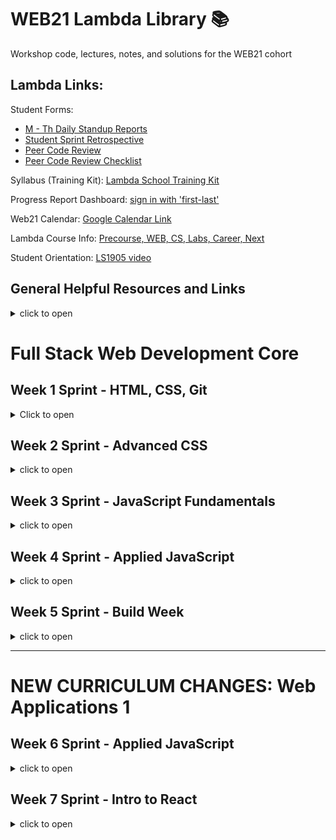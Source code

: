 # WEB21 Lambda Library 📚

Workshop code, lectures, notes, and solutions for the WEB21 cohort




## Lambda Links:


Student Forms:
- [M - Th Daily Standup Reports](https://airtable.com/shr8ZYuNjevMLRsxI)
- [Student Sprint Retrospective](https://airtable.com/shruSVU97eR6CHE5A)
- [Peer Code Review](https://airtable.com/shrVBzrhkcT6GqExr)
- [Peer Code Review Checklist](https://github.com/LambdaSchool/Peer-Code-Review-Checklist)

Syllabus (Training Kit): [Lambda School Training Kit](https://learn.lambdaschool.com/)

Progress Report Dashboard: [sign in with 'first-last'](https://dashboards.lambdaschool.com/students/)

Web21 Calendar: [Google Calendar Link](https://calendar.google.com/calendar/r?cid=bGFtYmRhc2Nob29sLmNvbV9zOWthNm9wMnU2cG43ZzkwNHNoNjJucTVza0Bncm91cC5jYWxlbmRhci5nb29nbGUuY29t)

Lambda Course Info: [Precourse, WEB, CS, Labs, Career, Next](https://learn.lambdaschool.com/course/cs-fsw)

Student Orientation: [LS1905 video](https://youtu.be/i2FlKBBZtS0)


## General Helpful Resources and Links

<details><summary>click to open</summary>

Technical
- [CodePen](https://codepen.io/)
- [repl.it](https://repl.it)
- [JS Fiddle](https://jsfiddle.net/)
- [JSBin](http://jsbin.com/)
- [OneTab-Tab Manager - Chrome Extension](https://chrome.google.com/webstore/detail/onetab/chphlpgkkbolifaimnlloiipkdnihall?hl=en)
- [How To Install VSCode Extensions](https://www.youtube.com/watch?v=PmdbndOoKq4)
- [Emmet autofill in VSCode](https://code.visualstudio.com/docs/editor/emmet)
- [Emmet for most IDE's](https://emmet.io/)
- [ESLint | Code spell-checker](http://www.jslint.com/help.html)
- [Prettier | Code Formatter](https://prettier.io/)
- [VSCode shortcuts](https://code.visualstudio.com/shortcuts/keyboard-shortcuts-windows.pdf)
- [Rubber Duck Debugging](https://rubberduckdebugging.com/)
- [DevDocs](https://devdocs.io/)
- [GitHub BitBucket HTML Preview](https://htmlpreview.github.io/)

Personal Development
- [The Pomodoro Technique®](https://francescocirillo.com/pages/pomodoro-technique)
- [How to be great at asking coding questions](https://medium.com/@gordon_zhu/how-to-be-great-at-asking-questions-e37be04d0603)
- [How to ask good questions as a developer](https://dev.to/frontendmentor/how-to-ask-good-questions-as-a-developer-51j5)
- [How to ask good coding questions | Zell Liew](https://zellwk.com/blog/asking-questions/)
- [Good Engineering practices while working solo](https://blog.bitsrc.io/good-engineering-practices-while-working-solo-ad872e727af4)
- [Procrastination fears](https://zenhabits.net/procrastination-fears/)
- [Suicide Prevention Online Chat](http://chat.suicidepreventionlifeline.org/GetHelp/LifelineChat.aspx)
- [Post bootcamp job search story](https://www.freecodecamp.org/news/5-key-learnings-from-the-post-bootcamp-job-search-9a07468d2331/)
- [podcast | tricky conversation tone](https://www.askamanager.org/2018/04/what-your-tone-should-sound-like-in-tricky-work-conversations.html)
- [podcast | tone as a boss](https://www.askamanager.org/2018/07/what-should-your-tone-sound-like-when-youre-the-boss.html)

Job Search and Interviewing
- [CtCI-6th-Edition-JavaScript: Cracking the Coding Interview 6th Ed.](https://github.com/careercup/CtCI-6th-Edition-JavaScript)
- [remote.co | Remote Jobs](https://remote.co/remote-jobs/)
- [angelList | Tech & Startup Jobs](https://angel.co/jobs)
- [FlexJobs | Remote and Flexible Jobs](https://www.flexjobs.com/)

</details>



# Full Stack Web Development Core


## Week 1 Sprint - HTML, CSS, Git

<details><summary>Click to open</summary>

#### Day 1 (Tue May 28): User Interface 1 & 2

##### Training Kit Weekly Sprint Overview: [Intro to UI & Git](https://learn.lambdaschool.com/fsw/sprint/recfwzvi7qhma7xbg)
##### Training Kit Pre-Work: [User Interface 1](https://learn.lambdaschool.com/fsw/module/recl0IyzS2Vl89lZa/)
##### Training Kit Pre-Work: [User Interface 2](https://learn.lambdaschool.com/fsw/module/recGvXyWT6AvGtMHR/)

Topic | Lecture
------|---------
UI 1 & 2 | [🎥][UI 1&2L]

Utilities
* [Codepen](https://codepen.io/)
* [Repl.it](http://repl.it/)
* [PerfectPixel - Chrome Extension][PerfectPixel]
* [Pesticide - Chrome Extension][https://chrome.google.com/webstore/detail/pesticide-for-chrome/bblbgcheenepgnnajgfpiicnbbdmmooh?hl=en-US]
* [Git/Github Flow cheatsheet - Google Docs](https://docs.google.com/document/d/13qS0FImmfZ7rIAGHnu1_7R1Z8GiCrATAXTbgfw4x8XA/edit)

Helpful Resources & Links
* HTML:
  * [📖 HTML Basics](https://developer.mozilla.org/en-US/docs/Learn/Getting_started_with_the_web/HTML_basics)
  * [📓 SEMrush.com - How to Use Semantic HTML5](https://www.semrush.com/blog/semantic-html5-guide/)
  * [📓 Semantic HTML Tutorial | HTML & CSS Is Hard](https://internetingishard.com/html-and-css/semantic-html/)
  * [🎨 A Single Div](https://a.singlediv.com/)
  * [📘 The W3C Markup Validation Service](https://validator.w3.org/)

* CSS:
  * [📖 CSS Basics](https://developer.mozilla.org/en-US/docs/Learn/Getting_started_with_the_web/CSS_basics)
  * [🍽 CSS Diner - Where we feast on CSS Selectors!](https://flukeout.github.io/)
  * [🐠 SpeciFISHity (CSS Specificity)](http://www.standardista.com/css3/css-specificity/)
  * [CSS Tools: Reset CSS](https://meyerweb.com/eric/tools/css/reset/)
  * [📌 Color Picker online | hex Color Picker | html Color Picker](https://imagecolorpicker.com/)
  * [📌 OSX Color Picker](https://support.apple.com/guide/digital-color-meter/welcome/mac)
  * [📘 The W3C CSS Validation Service](https://jigsaw.w3.org/css-validator/)
  * [📝 WhatFont - Chrome Extension](https://chrome.google.com/webstore/detail/whatfont/jabopobgcpjmedljpbcaablpmlmfcogm?hl=en)

[UI 1&2L]: https://youtu.be/qWe8gXvC8KU
[PerfectPixel]: https://chrome.google.com/webstore/detail/perfectpixel-by-welldonec/dkaagdgjmgdmbnecmcefdhjekcoceebi?hl=en


#### Day 2 (Wed May 29): User Interface 3

##### Training Kit Pre-Work: [User Interface 3](https://learn.lambdaschool.com/fsw/module/recaVbBZhh8BTyMdM/)

Topic | Lecture | Code
------|---------| -----
UI 3 | [🎥][UI3L] | [⚙️][UI3C]

Helpful Resources & Links
* CSS flexbox:
  * [📖 Guide to Flexbox](https://css-tricks.com/snippets/css/a-guide-to-flexbox/)
  * [🐸 Flexbox Froggy](https://flexboxfroggy.com/)
  * [☢️ Flexbox Zombies](https://flexboxzombies.com/p/flexbox-zombies)
  * [🛡️ Flexbox Defense](http://www.flexboxdefense.com/)
  * [🦆 Quackit-Flexbox Examples](https://www.quackit.com/css/flexbox/examples/flexbox_website_layout_examples.cfm)
  * [👱🏻 Flexbox - Wes Bos free 20 video series](https://flexbox.io/)
  * [💪 FLEX: A simple visual cheatsheet for flexbox](http://flexbox.malven.co/)

* CSS Grid:
  * [🥕 Grid Garden](https://cssgridgarden.com/)
  * [🌸 CSS Zen Garden](http://csszengarden.com/)
  * [🐞 Grid Critters](http://www.gridcritters.com/)
  * [CSS Grid Layout Crash Course](https://www.youtube.com/watch?v=jV8B24rSN5o)
  * [👱🏻 CSS Grid - Wes Bos free video series](https://cssgrid.io/)
  * [CSS Grid mockup](https://cssgrid-generator.netlify.com/)

[UI3L]: https://youtu.be/sKpqyf1p5DY
[UI3C]:https://codepen.io/justsml/pen/LoJoVq?editors=0100


### Day 3 (Thu May 30): Git for Web Development

##### Training Kit Pre-Work: [Git for Web Dev](https://learn.lambdaschool.com/fsw/module/recudrqsgpwcepcms)

Topic | Lecture | Code
------|---------|-----------
Git for WD | [🎥][GitL] | -

Utilities
* [🐙 Octotree - Chrome Extension][octotree]

Helpful Resource Links
* Git/GitHub:
  * [Git - Download](https://git-scm.com/download/)
  * [Learn Git Branching](https://learngitbranching.js.org/)
  * [🐙 Github/Git Cheatsheet](https://github.github.com/training-kit/downloads/github-git-cheat-sheet.pdf)
  * [Git Cheat Sheet](https://www.git-tower.com/blog/git-cheat-sheet)
  * [A list of GUIs](https://git-scm.com/downloads/guis)
  * [🌳 Sourcetree | Free Git GUI for Mac and Windows](https://www.sourcetreeapp.com/)
  * [Atlassian | Git tutorials, workflows and commands](https://www.atlassian.com/git)
  * [🐙 GitHub | Caching your GitHub password in Git](https://help.github.com/en/articles/caching-your-github-password-in-git)
  * [🐙 GitHub | Connecting to GitHub with SSH](https://help.github.com/en/articles/connecting-to-github-with-ssh)
  * [YouTube | How To Setup SSH for GitHub](https://www.youtube.com/watch?v=3aKda-oXWc8)
  * [💩 Oh, shit, git!](https://ohshitgit.com/)
  * [Learn git concepts, not commands](https://dev.to/unseenwizzard/learn-git-concepts-not-commands-4gjc)
* Terminal/Command Line:
  * [🎓 Command Line 101](https://www.git-tower.com/learn/git/ebook/en/command-line/appendix/command-line-101)
  * [Command Line Cheat Sheet](https://www.git-tower.com/blog/command-line-cheat-sheet/)
  * [Oh-My-ZSH cheatsheet](https://github.com/robbyrussell/oh-my-zsh/wiki/Cheatsheet)
  * [Emmet Cheat Sheet](https://docs.emmet.io/cheat-sheet/)

[GitL]: https://youtu.be/qWe8gXvC8KU
[octotree]: https://chrome.google.com/webstore/detail/octotree/bkhaagjahfmjljalopjnoealnfndnagc?hl=en-US


#### Day 4 (Fri May 31): Sprint Challenge - CSS, Flexbox

##### [GitHub link: Sprint-Challenge--User-Interface](https://github.com/LambdaSchool/Sprint-Challenge--User-Interface)
##### Career Development: [LS1905 2nd Orientation](https://youtu.be/upvCDyefikE)

</details>




## Week 2 Sprint - Advanced CSS

<details><summary>click to open</summary>

##### Training Kit Weekly Sprint Overview: [Advanced CSS](https://learn.lambdaschool.com/fsw/sprint/recixiqgpgmdj81ms)
##### Training Kit Career Development: [Intro to Careers and the Tech Landscape](https://learn.lambdaschool.com/cd/sprint/recFsbIJCXzTlWydm)
##### Career Development Lecture: [Intro to Careers and the Tech Field](https://youtu.be/jX5f-yygH9k)
##### Training Kit Pre-Work: [Responsive Design 1](https://learn.lambdaschool.com/fsw/module/recudrqsgpwcepcms)

#### Day 5 (Mon Jun 3): Responsive Design 1

Topic | Lecture | Code | Slido | Solution
------|---------|------|-------|--------
RD 1 | [🎥][RD1L] | [⚙️][RD1C] | [📊][RD1S]| [🔐][RD1sol]

Helpful Resource Links
* [Xcode phone simulator](https://itunes.apple.com/us/app/xcode/id497799835?mt=12)
* [Blisk - Windows phone simulator](https://blisk.io/)
* [Window Resizer - Chrome Extension](https://chrome.google.com/webstore/detail/window-resizer/kkelicaakdanhinjdeammmilcgefonfh?hl=en)
* [Window Resizer – 🦊 Firefox Extension](https://addons.mozilla.org/en-US/firefox/addon/window-resizer-webextension/?src=search)
* [PerfectPixel – 🦊 Firefox Extension](https://addons.mozilla.org/en-US/firefox/addon/perfectpixel/?src=search)
* [Media Genesis | Popular Screen Resolutions](https://mediag.com/blog/popular-screen-resolutions-designing-for-all/)
* [Responsive Web Design - Learn to Code Advanced HTML & CSS](https://learn.shayhowe.com/advanced-html-css/responsive-web-design/)
* [Design Principles](https://webfieldmanual.com/design.html)

[RD1L]:https://youtu.be/K0JLBvHS4QU
[RD1C]:https://codepen.io/lambdaschool/pen/MdLdZb?editors=1100
[RD1S]:https://app.sli.do/event/xh7ivch8
[RD1sol]:https://codepen.io/lambdaschool/pen/84e04cc06a5d40b5398e8b6bcf0ce168



#### Day 6 (Tue Jun 4): Responsive Design 2

##### Training Kit Pre-work: [Responsive Design 2](https://learn.lambdaschool.com/fsw/module/rece3iqptdxavi0dw)

Topic | Lecture | Code | Slido
------|---------|------|-------
RD 1 | [🎥][RD2L] | [⚙️][RD2C] | [📊][RD2S]

Helpful Resource Links
* [📐 Font sizing with rem - Snook.ca](https://snook.ca/archives/html_and_css/font-size-with-rem)
* [📐 Guide: EM vs REM vs PX. Which should you use?](https://engageinteractive.co.uk/blog/em-vs-rem-vs-px)
* [📐 CSS Font Sizing: Pixels vs Em vs Rem vs Percent vs Viewport Units][CSS Font Sizing]
* [📱 Rethinking the Mobile Web by Yiibu](https://www.slideshare.net/bryanrieger/rethinking-the-mobile-web-by-yiibu/)
* [HTML5 UP! Responsive HTML5 and CSS3 Site Templates](https://html5up.net/)
* [Responsive CSS Flexbox Designs](https://webdevtrick.com/responsive-css-flexbox/)
* [🖼 Unsplash | Free Stock Images](https://unsplash.com/)
* [🖼 Pexels | Free stock photos](https://www.pexels.com/)
* [🖼 Barnimages | Free Stock Photos](https://barnimages.com/)
* [🎨 Paletton | Color Scheme Designer](http://paletton.com/)
* [FontAwesome | Icon gallery](https://fontawesome.com/icons?d=gallery)
* [🐙 GitHub Pages | Host a site directly from your repo](https://pages.github.com/)
* [GSAP, the standard for JavaScript HTML5 animation | GreenSock](https://greensock.com/)
* [Netlify: All-in-one platform for automating modern web projects.](https://netlify.com/)

[RD2L]:https://youtu.be/lICEmlVEFxk
[RD2C]:https://codepen.io/justsml/pen/joJjXm?editors=1100
[RD2S]:https://app.sli.do/event/rabelpjr
[CSS Font Sizing]:https://medium.com/@madhum86/css-font-sizing-pixels-vs-em-vs-rem-vs-percent-vs-viewport-units-b1485716afe7

#### Day 7 (Wed Jun 5): Preprocessing 1

##### Training Kit Pre-Work: [Preprocessing 1](https://learn.lambdaschool.com/fsw/module/reculyBhIYkuoBRqh/)

Topic | Lecture | Code
------|---------|------
PP1 | [🎥][PP1L] | [⚙️][PP1C]

Helpful Resource Links
* [Getting Started with LESS.js](http://lesscss.org/)
* [🔍 Color Identifier](http://chir.ag/projects/name-that-color)
* [ColorPick | Chrome Ext](https://chrome.google.com/webstore/detail/colorpick-eyedropper/ohcpnigalekghcmgcdcenkpelffpdolg?hl=en)
* [🖍 ColorSpace | CSS Gradient Color Generator](https://mycolor.space/gradient?ori=to+right+top&hex=%23099FD4&hex2=%23D012EB&sub=1)
* [😎 Coolers | color scheme generator](https://coolors.co/)
* [🤖 AI color palette generator](http://colormind.io/)
* [🎨 Adobe | Color Wheel](https://color.adobe.com/create/color-wheel/)
* [10 LESS CSS Examples you should steal](https://mayvendev.com/blog/10-less-css-examples-you-should-steal-for-your-projects)

[PP1L]:https://youtu.be/VNvtgU0YJfU
[PP1C]:https://codepen.io/justsml/pen/qGGBdP


#### Day 8 (Thur Jun 6): Preprocessing 2

##### Training Kit Pre-Work: [Preprocessing 2] (https://learn.lambdaschool.com/fsw/module/rec1hRu3bO6L0uxn2/)

Topic | Lecture | slido | Code
------|---------|-------|-----
PP2 | [🎥][PP2C] | [📊][PP2S] | [⚙️][PP2C]

Helpful Resource Links
* [CSS Tricks | Useful CSS3 LESS Mixins](https://css-tricks.com/snippets/css/useful-css3-less-mixins/)
* [📚 LESS Function Library](http://lesscss.org/functions/)
* [MDN | CSS Overflow](https://developer.mozilla.org/en-US/docs/Web/CSS/overflow)
* [less-watch-compiler source code](https://github.com/jonycheung/deadsimple-less-watch-compiler)

[PP2L]:https://youtu.be/edR6WhgRZ90
[pp2S]:https://app.sli.do/event/37bipwye
[PP2C]:https://codepen.io/justsml/pen/YbozVa


#### Day 9 (Fri Jun 7): Sprint Challenge - Media Queries, pre-processors

</details>






## Week 3 Sprint - JavaScript Fundamentals

<details><summary>click to open</summary>

#### Day 10 (Mon Jun 10): JavaScript 1

##### Training Kit Weekly Sprint Overview: [JavaScript Fundamentals](https://learn.lambdaschool.com/fsw/sprint/recclZwJxMU8kUngT)

##### Career Development: [Team Dynamics and Feedback](https://youtu.be/qJ1OYfsBri4)

##### Training Kit Pre-Work: [JavaScript 1](https://learn.lambdaschool.com/fsw/module/recCT3KJYTIRYwQMh/)

Topic | Lecture | Slido | Guided Project
------|---------|-------|--------------
JS 1 | [🎥][JS1L] | [📊][JS1S] [⚙️][JS1C]

Solutions | Code
----------|------
Objects   | [🔐](https://codepen.io/lambdaschool/pen/cf6f87c54714773bb313da58f696197f?editors=0010)
Arrays    | [🔐](https://codepen.io/lambdaschool/pen/62df2a0d481e9a045ae5c012ff44efab?editors=0010)
ES6 Function | [🔐](https://codepen.io/lambdaschool/pen/ddfe8ceb27e5ec57eecebef59d239dcf?editors=0010)

Helpful Resource Links
* [var, let or const?](https://hackernoon.com/js-var-let-or-const-67e51dbb716f)
* [Code Runner for VSCode](https://marketplace.visualstudio.com/items?itemName=formulahendry.code-runner)
* [🍐 Article on Pair Programming](https://hackernoon.com/a-pair-is-better-than-one-e9d4514add9f)
* [JS Built-in Functions](https://www.tutorialspoint.com/javascript/javascript_builtin_functions.htm)
* [➡️ When not to use arrow funcs](https://wesbos.com/arrow-function-no-no/)

[JS1L]:https://youtu.be/idRFLPnQ7QU
[JS1S]:https://app.sli.do/event/k7cycfcl
[JS1C]:https://repl.it/@justsml/Web21-JS-Is-Magic

#### Day 11 (Tues Jun 11): JavaScript 2

##### Training Kit Pre-Work: [JavaScript 2](https://learn.lambdaschool.com/fsw/module/rec1oaBmEoSilO2yf/)

Topic | Lecture | slido | Code | Guided Project
------|---------|-------|------|---------------
JS 2  | [🎥][JS2L] | [📊][JS2S] | [⚙️][JS2C] | [⚙️][JS2P]

Solutions | Code
----------|------
Callbacks | [🔐](https://codepen.io/lambdaschool/pen/49562e7cfe889123d48be0351d225b5f)
Array Methods | [🔐](https://codepen.io/lambdaschool/pen/4619a4477cefcbf288b1534eafd3bd3b)
Closures  | [🔐](https://codepen.io/lambdaschool/pen/be333bfa58bc5118241c5d6f18fffc8b?editors=0010)

Helpful Resource Links
* [👟 Code Runner - VSCode Extension](https://marketplace.visualstudio.com/items?itemName=formulahendry.code-runner)
* [Traversy Media | HoF & Arrays](https://www.youtube.com/watch?v=rRgD1yVwIvE&t=1025s)
* [Useful Docs for Front-End Devs](https://link.medium.com/V6mnJQ2WqX)
* [Techsith | Closure Tutorial](https://www.youtube.com/watch?v=71AtaJpJHw0)
* [Techsith | Callbacks Tutorial](https://www.youtube.com/watch?v=pTbSfCT42_M&amp;t=138s)
* [FCC | map method to extract data from an array](https://learn.freecodecamp.org/javascript-algorithms-and-data-structures/functional-programming/use-the-map-method-to-extract-data-from-an-array)
* [Build Array Methods from Scratch](https://scotch.io/tutorials/coding-exercise-build-javascript-array-methods-from-scratch)
* [Callback Examples by Lambda Student](https://repl.it/@sdoylelambda/Callback-Cheat-Sheet)
* [💛 MPJ | Closures](https://youtu.be/CQqwU2Ixu-U)
* [🏊‍ Deep Dive on Closure](https://medium.com/dailyjs/i-never-understood-javascript-closures-9663703368e8)
* [🚂 Coding Train Closures walkthrough](https://youtu.be/-jysK0nlz7A)
* [Simple Closures](http://javascriptissexy.com/understand-javascript-closures-with-ease/)
* [FCC | Article on Closures](https://medium.freecodecamp.org/lets-learn-javascript-closures-66feb44f6a44)
* [FCC | Functional Programming](https://learn.freecodecamp.org/javascript-algorithms-and-data-structures/functional-programming/use-the-map-method-to-extract-data-from-an-array)
* [FCC | OOP & Closures](https://learn.freecodecamp.org/javascript-algorithms-and-data-structures/object-oriented-programming/use-closure-to-protect-properties-within-an-object-from-being-modified-externally/)
* [MDN | JS OOP for beginners](https://developer.mozilla.org/en-US/docs/Learn/JavaScript/Objects/Object-oriented_JS)

[JS2L]:https://youtu.be/LgZmnDVVTCg
[JS2S]:https://app.sli.do/event/lkhfoqwf
[JS2C]:https://repl.it/@justsml/Web21-Callbacks
[JS2P]:https://repl.it/@justsml/Web21-JS-II

#### Day 12 (Wed Jun 12): JavaScript 3

##### Training Kit Pre-Work: [JavaScript 3](https://learn.lambdaschool.com/fsw/module/rec0AWuNLezbpit7m/)

Topic | Lecture | Guided Project | Breakout Code
------|---------|----------------|-------------
JS3   | [🎥][JS3L] | [⚙️][JS3C] | [⚙️][JS3B]

Helpful Resource Links
* [🐶 Tyler McGuiness | WTF is 'this'](https://youtu.be/zE9iro4r918)
* [The Net Ninja | Prototype](https://www.youtube.com/watch?v=Fsp42zUNJYU)
* [📑 JS Cheat Sheet](https://websitesetup.org/javascript-cheat-sheet/)
* [🚂 The Coding Train | Prototypes in JS 2017](https://www.youtube.com/watch?v=hS_WqkyUah8&amp=&t=502s)
* [🚂 The Coding Train | Prototype Inheritance 2019](https://www.youtube.com/watch?v=CpmE5twq1h0)
* [Udemy | Web Dev Course](https://www.udemy.com/complete-web-development-course/learn/lecture/3920874?start=0#overview)
* [Mock data generator](https://mockaroo.com/)
* [8 Must-know JS Array Methods](https://www.youtube.com/watch?v=R8rmfD9Y5-c)

[JS3L]:https://youtu.be/2mUtMw-tR6M
[JS3C]:https://repl.it/@justsml/Web21-JS-III
[JS3B]:https://repl.it/@justsml/Practice-Explicit-binding


#### Day 13 (Thu Jun 13): JavaScript 4

##### Training Kit Pre-Work: [JavaScript 4](https://learn.lambdaschool.com/fsw/module/recyS588eOvVUKAMc/)

Topic | Lecture | Slido | Guided Project | Breakout Challenge | Breakout Solution
------|---------|-------|----------------|--------------------|-----------
JS 4  | [🎥][JS4L]|[📊][JS4S]|[⚙️][JS4P] | [⚙️][JS4C] | [🔐][JS4CS]

Solution | Code
---------|-----
Classes  | [🔐](https://codepen.io/lambdaschool/pen/9fb304ca3c9270824be8e9f2d20998dc?editors=0012)


Helpful Resource Links
* [Traversy Media | OOP Crash course](https://youtu.be/vDJpGenyHaA)
* [💛MPJ/Fun Fun Function | Object Creation](https://www.youtube.com/playlist?list=PL0zVEGEvSaeHBZFy6Q8731rcwk0Gtuxub)
* [💛MPJ/Fun Fun Function | Compostion over Inheritance](https://www.youtube.com/watch?v=wfMtDGfHWpA)
* [JS Fundamentals Study Guide by Lambda PM](https://codepen.io/x-zen/pen/PrPKLQ)
* [Code Step-through Visualizer](http://pythontutor.com/)
* [snapshot drawing tool](http://snappy-app.com/)
* [JS class inheritance](https://javascript.info/class-inheritance)
* [Evolution of Callbacks, Promises and Async/Await](https://www.youtube.com/watch?v=gB-OmN1egV8)
* [Formatting Markdown Files](https://guides.github.com/features/mastering-markdown/)
* [Travery Media | Classes and Inheritance](https://www.youtube.com/watch?v=RBLIm5LMrmc)

[JS4L]:https://youtu.be/OQE8iimr8CQ
[JS4S]:https://app.sli.do/event/isnvtpyv
[JS4P]:https://repl.it/@justsml/Web21-JS-IV
[JS4C]:https://repl.it/@justsml/Web21-JS-IV-Breakout-Challenge
[JS4CS]:https://repl.it/@kristinbarr/Web21-JS-IV-Breakout-Challenge

#### Day 14 (Fri Jun 14): Sprint Challenge - JavaScript Fundamentals

 ##### [Sprint-Challenge: JS Fundamentals]()

  </details>







## Week 4 Sprint - Applied JavaScript

<details><summary>click to open</summary>

#### Day 15 (Mon Jun 17): DOM 1

##### Career Development: [Financial Planning, Offers, and Negotiations](https://youtu.be/L-UX0pkVuVc)

Helpful Career Development Links:
* [Money Budgeting blog](https://www.mrmoneymustache.com/)
* [Budgeting Spreadsheet](https://docs.google.com/spreadsheets/d/1Avpn9zSrcvMbWCr7FomzHRuPHGAOTnc3tZ_x7nwNb2c/edit?usp=sharing)
* [You need a budget](https://www.youneedabudget.com/)
* [Simple | Online Banking With Built-In Budgeting & Saving Tools](https://www.simple.com/)

##### Training Kit Weekly Sprint Overview: [Applied JS](https://learn.lambdaschool.com/fsw/sprint/recPSZMPrmESUYo2C)

##### Training Kit Pre-Work: [DOM 1](https://learn.lambdaschool.com/fsw/module/rectn5PUU5ubcQkPu/)

Topic | Lecture | Slido | Guided Project | Project Solution
------|---------|-------|----------------|-----------------
DOM 1 |[🎥][DOM1L]|[📊][DOM1S]|[⚙️][DOM1C]|[🔐][DOM1sol]

Helpful Resource Links:
* [Live DOM viewer](https://software.hixie.ch/utilities/js/live-dom-viewer/)
* [Eloquent JS - DOM](https://eloquentjavascript.net/14_dom.html)
* [MDN | 'document' docs](https://developer.mozilla.org/en-US/docs/Web/API/Document)
* [MDN | DOM](https://developer.mozilla.org/en-US/docs/Web/API/Document_Object_Model)
* [MDN | NodeList](https://developer.mozilla.org/en-US/docs/Web/API/NodeList)
* [MDN | Node.textContent](https://developer.mozilla.org/en/docs/Web/API/Node/textContent)
* [FCC | JavaScript ES6, ES7, ES8 (Full Course)](https://www.youtube.com/watch?v=nZ1DMMsyVyI)
* [mmtuts | Event Listeners and Events in JS](https://www.youtube.com/watch?v=jqU3uaRgQyQ)
* [Preventing cross-site scripting attacks when using innerHTML](https://gomakethings.com/preventing-cross-site-scripting-attacks-when-using-innerhtml-in-vanilla-javascript/)

[DOM1L]:https://youtu.be/2Vu09Wmy08A
[DOM1S]:https://app.sli.do/event/bphrdakg
[DOM1C]:https://codepen.io/kbarr/pen/MMJqbW
[DOM1sol]:https://codepen.io/lambdaschool/pen/16f3967e2c9436b589c5c6c63e8efe5f?editors=0010


#### Day 16 (Tues Jun 18): DOM 2

##### Training Kit Pre-Work: [DOM 2](https://learn.lambdaschool.com/fsw/module/recJWv3RIfa4NFXbn/)

Topic | Lecture | slido | Guided Project | Breakout Challenge
------|---------|-------|----------------|-------------------
DOM 2 |[🎥][DOM2L]|[📊][DOM2S]|[⚙️][DOM2C]|[⚙️][DOM2B]

Helpful Resource Links
* [Dan Levy | Intro to JS Events](https://youtu.be/187vctOVhPg)
* [Dan Levy | Intro to JS Events Draft 1](https://youtu.be/ULSxBLOdhBM)
* [FCC | Event Listeners with Beau](https://www.youtube.com/watch?v=F3odgpghXzY)
* [W3Schools | DOM event listener](https://www.w3schools.com/js/js_htmldom_eventlistener.asp)
* [Bubbling and Capturing](http://javascript.info/bubbling-and-capturing)
* [Sitepoint | Event Bubbling and Propogation](https://www.sitepoint.com/event-bubbling-javascript/)
* [StackOv | Difference between HTMLCol, NodeList, arrs of objs](https://stackoverflow.com/questions/15763358/difference-between-htmlcollection-nodelists-and-arrays-of-objects)
* [Josh Knell | DOM 2 lecture](https://youtu.be/rfy9ULTXK-4)

[DOM2L]:https://youtu.be/36zE1Oz743g
[DOM2S]:https://app.sli.do/event/dniy2gac
[DOM2C]:https://codepen.io/kbarr/pen/dBNqXz
[DOM2B]:https://codepen.io/kbarr/pen/mZRGPX




#### Day 17 (Wed Jun 19): Components 1

##### Training Kit Pre-Work: [Components 1](https://learn.lambdaschool.com/fsw/module/rec847sNXZX9CVDNl/)

Topic | Lecture | slido | Guided Project | Guided Solution
------|---------|-------|----------------|----------------
Components 1|[🎥][COM1L]|[📊][COM2S]|[⚙️][COM1C]|[🔐][COM1sol]

Helpful Resource Links
* [How to Create Tabs with Vanilla JavaScript](https://www.youtube.com/watch?v=rSEgjpMZXIc)
* [5 Stages of learning](https://zellwk.com/blog/stages-of-learning/)
* [Animista | CSS Animations](http://animista.net/)
* [CS10 JOsh Knell | Greensock intro](https://youtu.be/L3xT_etgz9g)
* [Josh Knell | Components 1 Lecture](https://www.youtube.com/watch?v=7y8dBVzBm5s)

[COM1L]:https://youtu.be/_wzOcMTzPbY
[COM2S]:https://app.sli.do/event/x67jo2nh
[COM1C]:https://codepen.io/kbarr/pen/vqgejB
[COM1sol]:https://codepen.io/kbarr/pen/pXNqJz


#### Day 18 (Thu Jun 20): Components 2

##### Training Kit Pre-Work: [Components 2](https://learn.lambdaschool.com/fsw/module/recd6kDKS6eMapSRq/)

Topic | Lecture | Slido | Guided Proj(Accordian) | Guided Proj Solution
------|---------|-------|----------------|--------------------
Components 2|[🎥][COM2L]|[📊][COM2S]|[⚙️][COM2C]|[🔐][COM2sol]

Helpful Resource Links
* [CSS Tricks | #20: Data! data-*! .data()! .attr(data-*)!](https://css-tricks.com/lodge/learn-jquery/20-data-data-data-attrdata/)
* [Custom Data Attributes HTML JS CSS Tutorial](https://www.youtube.com/watch?v=3r7dkLersKA)

[COM2L]:https://youtu.be/NDxFtts4zjs
[COM2S]:https://app.sli.do/event/x9kogsnr
[COM2C]:https://codepen.io/kbarr/pen/KjaxVL
[COM2sol]:https://codepen.io/kbarr/pen/EBZePK


#### Day 19 (Fri Jun 21): Sprint Challenge - Applied JavaScript

##### [GitHub Link: Sprint-Challenge-Applied-Javascript](https://github.com/LambdaSchool/Sprint-Challenge-Applied-Javascript)

  </details>




## Week 5 Sprint - Build Week

<details><summary>click to open</summary>

#### Build Week Docs

* [Build Week: Culture Document](https://www.notion.so/Build-Week-Culture-Document-19e679fc1a284b668d8132dd8d7228cd)

* [Build Week Milestones](https://www.notion.so/Build-week-Schedule-and-Daily-Milestones-7f0aca2ad598459fa4492fdac9881d5b)

* [Build Week: Web UI Interface Developer Role](https://www.notion.so/lambdaschool/Web-UI-Developer-Role-9978e2084bcc45a7a182638acf38b956)

* [Build Week: Web Foundations Rubric(Google Doc)](https://docs.google.com/spreadsheets/d/1BbdmSMUdzURMo0wcsr4XSKvegDgB28WkK2wnjmORzDo/edit#gid=0)

* [Build Week: Product List Airtable](https://airtable.com/shrzk3diKxkbWb5oA/tblM1xaStqkbmK0ou?blocks=hide)

#### Career Development
* Maintain Strong Social Media Presence [Careers 2.0 - Social Media: The Lambda Way](https://youtu.be/AdAA9d5vCaE)


Helpful Resource Links
* [Marketing Site Design Inspiration](https://www.awwwards.com/websites/bootstrap/?page=1)
* [Dribbble | Marketing Site Designs](https://dribbble.com/search?q=marketing+site+design)
* [HTML5UP | template websites](https://html5up.net/)
* [UnSplash | Free Stock Photos](https://unsplash.com/search/photos/marketing)
* [Pexels | Free Stock Photos](https://www.pexels.com/)
* [Undraw.co | Illustrations](https://undraw.co/illustrations)
* [Cool Triangle BG generator](https://trianglify.io/)
* [CSS clip-path generator](https://bennettfeely.com/clippy/)
* [Icon Collections](https://iconmonstr.com/)
* [FlatIcon pattern maker](https://pattern.flaticon.com/)
* [lorem ipsum](https://www.lipsum.com/))
* [Bob Ross Lorem Ipsum](https://www.bobrosslipsum.com/)

**Monday - Milestones**
- Marketing landing page scaffolded with common layout structure implemented
- Mobile screen width features starting to come into play
- Lorem ipsum can be used to fill in your content on your pages. Links listed below

**Tuesday - Milestones**
- Marketing site including all pages fully responsive to Mobile and Desktop screen widths
- All pages laid out all that's left for each page are styling tweaks
- Marketing "Login" call to action links user to the Deployed React app login screen

**Wednesday - Milestones**
- Marketing site replace placeholder copy with description of product. Be creative here. Really try and describe your project, your project's features and of course have a cool "About Us" page with relevant copy that describes your team members and their roles.
- All marketing site pages fully responsive and built out, may still need to polish up styling and layout.

**Thursday - Milestones**
- **All Team Members -**
  - Strong emphasis on bug fixes and UI/UX.
- **Web**
  - If your Front end needs help, mob program. All web members in the group could be able to contribute to finalizing the styles.
- **All Team Members**
  - Document your projects within the Readme files in their Github repositories. Without having to talk to you specifically, any developer should be able to install, contribute to, and run your project based on the descriptions found in your readme.

**Friday - FEATURE FREEZE + Demo Day**
- Morning Time before Lunch is all dedicated to polish and Demo Day prep
  - There will be a sign up sheet delivered to sign up to demo in the hour long school-wide demo
- There will be a school wide demo held on Friday for 1 hour during the morning
  - Students will volunteer their projects to be demoed to their PMs
  - Only 10 Projects will be demoed across the entire student body
- Group wide demos will take place in your PM groups - PMs will use the project rubric to assign a score.
- Sprint Retrospective to happen before students break for the week

  </details>

---

# NEW CURRICULUM CHANGES: Web Applications 1

## Week 6 Sprint - Applied JavaScript

<details><summary>click to open</summary>

##### Training Kit Weekly Sprint Overview: [Applied Javascript](https://learn.lambdaschool.com/web2/sprint/recPSZMPrmESUYo2C)

##### Career Development:[Portfolios and Artifacts Lecture](https://youtu.be/WXuvOYJ7yEQ)
>* [Portfolio rubric](https://drive.google.com/file/d/1g24hcozfJLAMPHIlFRo2RDFstpiZW-p8/view)
>* [Blog rubric](https://drive.google.com/file/d/1ovpUZXfzv9YetKVuFFLBIuCrf4uV396u/view?usp=sharing)
>* [GitHub rubric](https://drive.google.com/file/d/1JOSIkz7PxLqs-xeT7xenLFnviDHrBXdF/view?usp=sharing)
>* [App Store/Google Play Store rubric](https://drive.google.com/file/d/1RiMf5gFViTHKD0j6jrCApYi9XvVaERS-/view?usp=sharing)
>* [Social media rubric](https://drive.google.com/file/d/1CNfnQ-r6GV3vjx-8t0h8FbReczzRChth/view?usp=sharing)
>* [Lambda Portfolio and Artifacts PDF](https://lambdaschoolstudents.slack.com/files/UH6FW7AG0/FL9TZPBU6/portfolio_and_artifacts.pdf)

next week: [Team Dynamics and Feedback](https://youtu.be/qJ1OYfsBri4)


#### Day 25 (Mon Jul 8): DOM 1

##### Training Kit Pre-Work: [DOM 1](https://learn.lambdaschool.com/web2/module/rectn5PUU5ubcQkPu/)

Learning objectives:
- Explain what the DOM is, and how it relates to an html page
- Use DOM selectors, and describe the differences in the behavior of each.
- Use different properties and methods to manipulate a selected element.
- create a new element, manipulate it, and add it to the DOM

Topic | Lecture | Slido | Guided Project
------|---------|-------|--------------
DOM 1 revisited|[🎥][DOM1L2]|[📊][DOM1S2]|[⚙️][DOM1C2]

Helpful Resource Links
* [CSS Diner game](https://flukeout.github.io/)
* [adtrak | CSS selectors cheatsheet](https://www.adtrak.co.uk/blog/the-ultimate-css-selectors-cheatsheet/)
* [Adam Marsden | CSS Cheatsheet](https://adam-marsden.co.uk/css-cheat-sheet)
* [Learn the Web | CSS Cheatsheet](https://learn-the-web.algonquindesign.ca/topics/css-selectors-units-cheat-sheet/#selectors)
* [devhints | CSS Cheatsheet](https://devhints.io/css)
* [Medium | Things nobody taught me about CSS](https://medium.com/@devdevcharlie/things-nobody-ever-taught-me-about-css-5d16be8d5d0e)
* [Blockchain - learn to code on Etherium](https://cryptozombies.io/)
* [Blockchain tech explained (2 hr course)](https://www.youtube.com/watch?v=qOVAbKKSH10&feature=youtu.be)
* [Reactive UI's with VanillaJS - Part 1: Pure Functional Style | CSS-Tricks](https://css-tricks.com/reactive-uis-vanillajs-part-1-pure-functional-style/)

[DOM1L2]:https://youtu.be/twG9NXJXh4A
[DOM1S2]:https://app.sli.do/event/76pxgoxc
[DOM1C2]:https://codepen.io/justsml/pen/gNQpVK


#### Day 26 (Tue Jul 9): DOM 2

##### Training Kit Pre-Work: [DOM 2](https://learn.lambdaschool.com/web2/module/recJWv3RIfa4NFXbn/)

Learning objectives:
- Explain what events are in the browser window, and how event listeners can listen for those events.
- add event listeners and event handlers to elements.
- recognize event propagation and the method used to prevent it.

Topic | Lecture | Slido | Guided Project
------|---------|-------|----------------
DOM 2 revisited|[🎥][DOM2L2]|[📊][DOM2S2]|[⚙️][DOM2C2]

Breakout Challenge | Breakout Solution
-------------------|------------
[⚙️ Madlib exercise][DOM2BC2] | [🔐][DOM2BS2]

After Hours w Henry Blevins | Code
----------------------------|----------
[array exercises and dom I timer][DOM2AH]|[-][DOM2AHS]

Helpful Resource Links
* [🐶 HTTP STATUS DOGS](https://httpstatusdogs.com/)
* [DAD JOKES using splitting.js & css vars to animate](https://codepen.io/cobra_winfrey/pen/PrXzmB)
* [bubbling and capturing](http://javascript.info/bubbling-and-capturing)
* [Vanilla JS Stopwatch Script](https://medium.com/@olinations/an-accurate-vanilla-js-stopwatch-script-56ceb5c6f45b)

[DOM2L2]:https://youtu.be/4HmHhKYTzog
[DOM2S2]:https://app.sli.do/event/w7epbvt3
[DOM2C2]:https://codepen.io/justsml/pen/GbPrbP
[DOM2BC2]:https://codepen.io/cgorton/pen/ewbgLZ?editors=1010
[DOM2BS2]:https://codepen.io/cgorton/pen/XLyBaj?editors=1010
[DOM2AH]:https://youtu.be/VDPXEBS51RQ

#### Day 27 (Wed Jul 10): Components 1

##### Training Kit Pre-Work: [Components 1](https://learn.lambdaschool.com/web2/module/rec847sNXZX9CVDNl/)

Learning objectives:
- describe what a component is and identify different parts of a component
- write a function that utilizes createElement and returns a new DOM element
- iterate over a list of data creating a new component for each item and attaching that component to the DOM

Topic | Lecture | Slido | Guided Project
------|---------|-------|--------------
Comp 1 revisited|[🎥][COM1L2]|[📊][COM1S2]|[⚙️][COM1C2]

After Hours w Henry Blevins |
----------------------------|
[components I - Newsfeed functional components][COM1AH]

[COM1L2]:https://youtu.be/-0UnYJ-cC-Q
[COM1S2]:https://app.sli.do/event/dhaoulfj
[COM1C2]:https://codepen.io/justsml/pen/ormGxO
[COM1AH]:https://www.youtube.com/watch?v=pXSNKbQ68a4&feature=youtu.be


#### Day 28 (Wed Jul 11): Components 2

##### Training Kit Pre-Work: [Components 2](https://learn.lambdaschool.com/web2/module/recd6kDKS6eMapSRq)

Learning objectives:
- understand and utilize asynchronous Javascript and Promises.
- understand HTTP requests and get data from a server using axios.
- iterate over a list of data received from a server, creating a set of components and adding them to the DOM.

Topic | Lecture | Slido | Guided Project
------|---------|-------|--------------
Comp 1 revisited|[🎥][COM2L2]|[📊][COM2S2]|[⚙️][COM2C2]

After Hours w Henry Blevins | Code
----------------------------|------
[components II github cards][COM2AH]|[⚙️][COM2AHS]

Helpful Resource Links
* [Eloquent JavaScript | Asynchronous Programming](https://eloquentjavascript.net/11_async.html)
* [Todd Motto | A collective list of free APIs](https://github.com/public-apis/public-apis)
* [n0shake | A public list of APIs](https://github.com/n0shake/Public-APIs)
* [Dog API](https://dog.ceo/dog-api/)
* [JS Promises for Dummies](https://scotch.io/tutorials/javascript-promises-for-dummies)
* [Frontend Masters | JS New Hard Parts](https://frontendmasters.com/courses/javascript-new-hard-parts/)
* [JSON Viewer Chrome Extension](https://chrome.google.com/webstore/detail/json-viewer/gbmdgpbipfallnflgajpaliibnhdgobh?hl=en-US)
* [What is HTTP?](https://www.webopedia.com/TERM/H/HTTP.html)
* [JavaScript Promises in 10 minutes](https://youtu.be/DHvZLI7Db8E)
* [javascript.info | promise basics](https://javascript.info/promise-basics)
* [A Simple Guide to ES6 Promises | codeburst](https://codeburst.io/a-simple-guide-to-es6-promises-d71bacd2e13a)
* [Fetch vs. Axios for making http requests](https://medium.com/@thejasonfile/fetch-vs-axios-js-for-making-http-requests-2b261cdd3af5)
* [Dan Levy | You May Not Need Axios](https://danlevy.net/you-may-not-need-axios/)
* [How to read your way to becoming a better developer](https://www.freecodecamp.org/news/how-to-read-your-way-to-becoming-a-better-developer-b6432fa5bc0c/)


[COM2L2]:https://youtu.be/sx5lL6v94hI
[COM2S2]:https://app.sli.do/event/3bq6gip2
[COM2C2]:https://codepen.io/justsml/pen/rERJPZ
[COM2AH]:https://youtu.be/NsiQoi4OXcM
[COM2AHS]:https://github.com/Blevs/github-usercard


#### Day 29 (Fri Jul 12): Sprint Challenge - Applied JavaScript

##### [GitHub Link: Sprint-Challenge-Applied-Javascript](https://github.com/LambdaSchool/Sprint-Challenge-Applied-JavaScript-v2)

##### Lambda Expert Panel [July 2019 recording (second half)](https://youtu.be/aNv7OpFLSVI)

</details>



## Week 7 Sprint - Intro to React

<details><summary>click to open</summary>

##### Training Kit Weekly Sprint Overview: [Intro to React](https://learn.lambdaschool.com/fsw/sprint/recYL2HDPPpkDmGEm)

##### Career Development: [LinkedIn Presentation | Caitlin Forehand]()
>* [LinkedIn Presentation Slides](https://docs.google.com/presentation/d/1fRAeas776uOTb6OjiVu2qzO8UEORICyEoi2uHwUkshg/edit?usp=sharing)
>* [Setting up your LinkedIn Profile](https://docs.google.com/document/d/1Gp4ZjEwRUY2a1dcbXK0Ml5LE4ZzWRnUjHa9pJnNFIpo/edit)
>* [Cold Outreach Templates](https://docs.google.com/document/d/1owl_mvOeXt08TfEQlfYGimRzQ9QIDLY1ewBgK7SHC5I/edit)



#### Day 30 (Mon Jul 15): React Components and Component State

##### Training Kit Pre-Work: [React Components and Component State](https://learn.lambdaschool.com/fsw/module/recZau7hH8vzww14N/)

Learning objectives:
- describe ReactJS and the problems that it tries to solve
- explain what components are and how they work in React
- explain what state is in web applications and demonstrate how to make a React component stateful
- change the state of the component with a click listener

Topic | Lecture | Slido | Guided Project
------|---------|-------|--------------
React Comps & State |[🎥][RCL]|[📊][RCS]|[⚙️][RCP]

After Hours w Henry Blevins | code
----------------------------|------
[React: translating vanilla components to JSX](https://youtu.be/RvHuPA7xT5A)|[⚙️](https://github.com/Blevs/qa-7-16-19)

Helpful Resource Links
* [React Docs | Getting Started](https://reactjs.org/docs/getting-started.html)
* [React Hooks - Use state(get started)](https://www.youtube.com/watch?v=-G43PbpmGrA)
* [What problems does React solve?](https://scotch.io/@anitashah/what-problems-does-reactjs-solve-when-must-you-select-reactjs)
* [Chrome Extension | React Dev Tools](https://chrome.google.com/webstore/detail/react-developer-tools/fmkadmapgofadopljbjfkapdkoienihi?hl=en)
* [Babel.js to see React handle JSX](https://bit.ly/2LQuPXo)
* [javscript.io | Import and Export](http://javascript.info/import-export)
* [Coding Games and Programming Challenges](https://www.codingame.com/playgrounds/6450/destructuring-objects-and-arrays-in-js)
* [Wes Bos | Dead Simple Intro to Destructuring](https://wesbos.com/destructuring-objects/)
* [ES6 Destructuring: The Complete Guide](https://codeburst.io/es6-destructuring-the-complete-guide-7f842d08b98f)
* [React Hooks at a glance](https://reactjs.org/docs/hooks-overview.html)

[RCL]:https://youtu.be/sQutrpLPKcw
[RCS]:https://app.sli.do/event/ow6dvndj
[RCP]:https://codesandbox.io/s/web21-intro-react-17ylt


#### Day 31 (Tue Jul 16): Composing React Components and Passing Data Via Props

##### Training Kit Pre-Work: [Composing React Components and Passing Data Via Props](https://learn.lambdaschool.com/fsw/module/recgzSGQtp2HYwgSR/)

Learning objectives:
- use JavaScript modules to export and import components
- demonstrate the ability to compose React components to build out a UI
- Describe props and how data flows in a React application
- pass props as dynamic data to a React component
- style react apps with CSS and SASS

Topic | Lecture | Slido | Guided Project | Sandbox: passing props & state
------|---------|-------|----------------|--------------------------------
Composing & Passing Props |[🎥][CPPL]|[📊][CPPS]|[⚙️][CPPP]|[⚙️][CPPC]

After Hours w Henry Blevins
* []()

Helpful Resource Links
* [When should I use curly braces for ES6 import?](https://stackoverflow.com/questions/36795819/when-should-i-use-curly-braces-for-es6-import)
* [Quick intro to React's props.children | codeburst](https://codeburst.io/a-quick-intro-to-reacts-props-children-cb3d2fce4891)
* []()

[CPPL]:h
[CPPS]:https://app.sli.do/event/0toh3aqp
[CPPP]:https://codesandbox.io/s/web21-react-components-uvo7q
[CPPC]:https://codesandbox.io/s/passing-props-state-and-functions-rsieg





</details>
